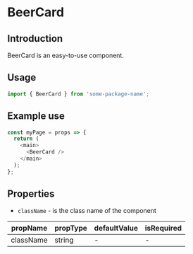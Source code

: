 # BeerCard

<!-- STORY -->

## Introduction

BeerCard is an easy-to-use component.

## Usage

```javascript
import { BeerCard } from 'some-package-name';
```

## Example use

```javascript
const myPage = props => {
  return (
    <main>
      <BeerCard />
    </main>
  );
};
```

## Properties

- `className` - is the class name of the component

| propName  | propType | defaultValue | isRequired |
| --------- | -------- | ------------ | ---------- |
| className | string   | -            | -          |
